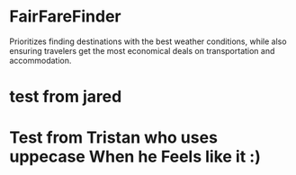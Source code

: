 # FairFareFinder
 Prioritizes finding destinations with the best weather conditions, while also ensuring travelers get the most economical deals on transportation and accommodation.


# test from jared
# Test from Tristan who uses uppecase When he Feels like it :)

